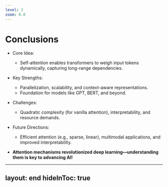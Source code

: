 ```yaml
---
level: 2
zoom: 0.8
---
```


# Conclusions

* Core Idea:  
  * Self-attention enables transformers to weigh input tokens dynamically, capturing long-range dependencies.

* Key Strengths:  
  * Parallelization, scalability, and context-aware representations.  
  * Foundation for models like GPT, BERT, and beyond.  

* Challenges:
  * Quadratic complexity (for vanilla attention), interpretability, and resource demands.  

* Future Directions:  
  * Efficient attention (e.g., sparse, linear), multimodal applications, and improved interpretability.  
  
* **Attention mechanisms revolutionized deep learning—understanding them is key to advancing AI!**

---
layout: end
hideInToc: true
---
